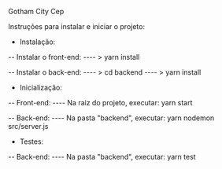 Gotham City Cep

Instruções para instalar e iniciar o projeto:

* Instalação:

-- Instalar o front-end:
---- > yarn install

-- Instalar o back-end:
---- > cd backend
---- > yarn install

* Inicialização:

-- Front-end:
---- Na raiz do projeto, executar: yarn start

-- Back-end:
---- Na pasta "backend", executar: yarn nodemon src/server.js

* Testes:

-- Back-end:
---- Na pasta "backend", executar: yarn test
